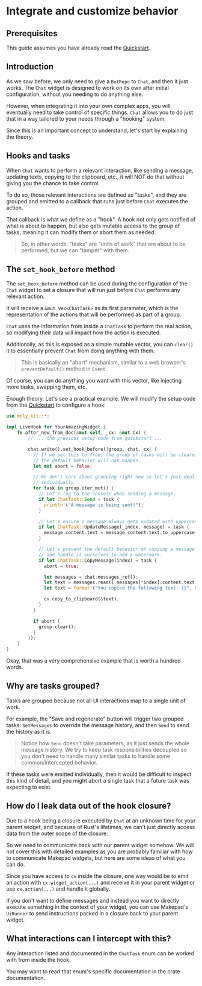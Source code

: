 # Integrate and customize behavior
## Prerequisites

This guide assumes you have already read the [Quickstart](quickstart.md).

## Introduction

As we saw before, we only need to give a `BotRepo` to `Chat`, and then it just works.
The `Chat` widget is designed to work on its own after initial configuration, without
you needing to do anything else.

However, when integrating it into your own complex apps, you will eventually need
to take control of specific things. `Chat` allows you to do just that in a way
tailored to your needs through a "hooking" system.

Since this is an important concept to understand, let's start by explaining the
theory.

## Hooks and tasks

When `Chat` wants to perform a relevant interaction, like sending a message, updating
texts, copying to the clipboard, etc., it will NOT do that without giving you the chance
to take control.

To do so, those relevant interactions are defined as "tasks", and they are grouped
and emitted to a callback that runs just before `Chat` executes the action.

That callback is what we define as a "hook". A hook not only gets notified
of what is about to happen, but also gets mutable access to the group of tasks,
meaning it can modify them or abort them as needed.

> So, in other words, "tasks" are "units of work" that are about to be performed,
> but we can "tamper" with them.

## The `set_hook_before` method

The `set_hook_before` method can be used during the configuration of the `Chat` widget
to set a closure that will run just before `Chat` performs any relevant action.

It will receive a `&mut Vec<ChatTask>` as its first parameter, which is the representation
of the actions that will be performed as part of a group.

`Chat` uses the information from inside a `ChatTask` to perform the real action,
so modifying their data will impact how the action is executed.

Additionally, as this is exposed as a simple mutable vector, you can `clear()` it
to essentially prevent `Chat` from doing anything with them.

> This is basically an "abort" mechanism, similar to a web browser's `preventDefault()`
> method in `Event`.

Of course, you can do anything you want with this vector, like injecting more
tasks, swapping them, etc.

Enough theory. Let's see a practical example. We will modify the setup code from
the [Quickstart](quickstart.md) to configure a hook:

```rust
use moly_kit::*;

impl LiveHook for YourAmazingWidget {
    fn after_new_from_doc(&mut self, _cx: &mut Cx) {
        // ... the previous setup code from quickstart ...

        chat.write().set_hook_before(|group, chat, cx| {
          // If we set this to true, the group of tasks will be cleared and
          // the default behavior will not happen.
          let mut abort = false;

          // We don't care about grouping right now so let's just deal with them
          // individually.
          for task in group.iter_mut() {
            // Let's log to the console when sending a message.
            if let ChatTask::Send = task {
              println!("A message is being sent!");
            }

            // Let's ensure a message always gets updated with uppercase text.
            if let ChatTask::UpdateMessage(_index, message) = task {
              message.content.text = message.content.text.to_uppercase();
            }

            // Let's prevent the default behavior of copying a message to the clipboard
            // and handle it ourselves to add a watermark.
            if let ChatTask::CopyMessage(index) = task {
              abort = true;

              let messages = chat.messages_ref();
              let text = messages.read().messages[*index].content.text.clone();
              let text = format!("You copied the following text: {}", text);

              cx.copy_to_clipboard(&text);
            }
          }

          if abort {
            group.clear();
          }
        });
    }
}
```

Okay, that was a very comprehensive example that is worth a hundred words.

## Why are tasks grouped?

Tasks are grouped because not all UI interactions map to a single unit
of work.

For example, the "Save and regenerate" button will trigger two grouped tasks:
`SetMessages` to override the message history, and then `Send` to send the history
as it is.

> Notice how `Send` doesn't take parameters, as it just sends the whole message history.
> We try to keep task responsibilities decoupled so you don't need to handle many
> similar tasks to handle some common/intercepted behavior.

If these tasks were emitted individually, then it would be difficult to inspect this
kind of detail, and you might abort a single task that a future task was expecting
to exist.

## How do I leak data out of the hook closure?

Due to a hook being a closure executed by `Chat` at an unknown time for your parent
widget, and because of Rust's lifetimes, we can't just directly access data from
the outer scope of the closure.

So we need to communicate back with our parent widget somehow. We will not cover
this with detailed examples as you are probably familiar with how to communicate
Makepad widgets, but here are some ideas of what you can do.

Since you have access to `cx` inside the closure, one way would be to emit an action
with `cx.widget_action(...)` and receive it in your parent widget or use `cx.action(...)`
and handle it globally.

If you don't want to define messages and instead you want to directly execute something
in the context of your widget, you can use Makepad's `UiRunner` to send instructions
packed in a closure back to your parent widget.

## What interactions can I intercept with this?

Any interaction listed and documented in the `ChatTask` enum can be worked with from
inside the hook.

You may want to read that enum's specific documentation in the crate documentation.
